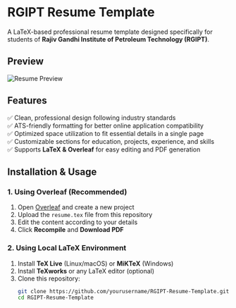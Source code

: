 # RGIPT Resume Template  

A LaTeX-based professional resume template designed specifically for students of **Rajiv Gandhi Institute of Petroleum Technology (RGIPT)**.  

## Preview  
![Resume Preview](images/resume-preview.png)  

## Features  
✅ Clean, professional design following industry standards  
✅ ATS-friendly formatting for better online application compatibility  
✅ Optimized space utilization to fit essential details in a single page  
✅ Customizable sections for education, projects, experience, and skills  
✅ Supports **LaTeX & Overleaf** for easy editing and PDF generation  

## Installation & Usage  

### 1. Using Overleaf (Recommended)  
1. Open [Overleaf](https://www.overleaf.com/) and create a new project  
2. Upload the `resume.tex` file from this repository  
3. Edit the content according to your details  
4. Click **Recompile** and **Download PDF**  

### 2. Using Local LaTeX Environment  
1. Install **TeX Live** (Linux/macOS) or **MiKTeX** (Windows)  
2. Install **TeXworks** or any LaTeX editor (optional)  
3. Clone this repository:  
   ```bash
   git clone https://github.com/yourusername/RGIPT-Resume-Template.git  
   cd RGIPT-Resume-Template

